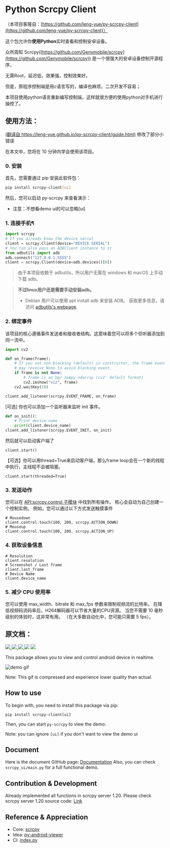 # Python Scrcpy Client

（本项目客隆自：[https://github.com/leng-yue/py-scrcpy-client](https://github.com/leng-yue/py-scrcpy-client)）

这个包允许你**使用Python**实时查看和控制安卓设备。

众所周知 Scrcpy([https://github.com/Genymobile/scrcpy](https://github.com/Genymobile/scrcpy)) 是一个很强大的安卓设备控制开源程序，

无需Root，延迟低，效果强，控制效果好。

但是，原程序控制端是用c语言写的，编译也麻烦，二次开发不容易；

本项目使用python语言重新编写控制端，这样就很方便的使用python对手机进行操控了。

## 使用方法：

[(翻译自 https://leng-yue.github.io/py-scrcpy-client/guide.html)](https://leng-yue.github.io/py-scrcpy-client/guide.html) 修改了部分小错误

在本文中，您将在 10 分钟内学会使用该项目。

### 0. 安装

首先，您需要通过 pip 安装此软件包：

```bash
pip install scrcpy-client[ui]
```

然后，您可以启动 py-scrcpy 来查看演示：

* 注意：不想看demo ui的可以忽略[ui]

### 1. 连接手机¶


```python
import scrcpy
# If you already know the device serial
client = scrcpy.Client(device="DEVICE SERIAL")
# You can also pass an ADBClient instance to it
from adbutils import adb
adb.connect("127.0.0.1:5555")
client = scrcpy.Client(device=adb.devices()[0])
```

> 由于本项目依赖于 adbutils，所以用户无需在 windows 和 macOS 上手动下载 adb。

> **不过linux用户还是需要手动安装adb。**
> * Debian 用户可以使用 apt install adb 来安装 ADB。
> 获取更多信息，请访问 [adbutils&#39;s webpage](https://github.com/openatx/adbutils).

### 2. 绑定事件

该项目的核心遵循事件发送者和接收者结构。这意味着您可以将多个侦听器添加到同一流中。

```python
import cv2

def on_frame(frame):
    # If you set non-blocking (default) in constructor, the frame event receiver 
    # may receive None to avoid blocking event.
    if frame is not None:
        # frame is an bgr numpy ndarray (cv2' default format)
        cv2.imshow("viz", frame)
    cv2.waitKey(10)

client.add_listener(scrcpy.EVENT_FRAME, on_frame)
```

[可选] 你也可以添加一个监听器来监听 init 事件。

```python
def on_init():
    # Print device name
    print(client.device_name)
client.add_listener(scrcpy.EVENT_INIT, on_init)
```

然后就可以启动客户端了

```
client.start()
```

【可选】你可以用thread=True来启动客户端，那么frame loop会在一个新的线程中执行，主线程不会被阻塞。

```
client.start(threaded=True)
```

### 3. 发送动作

您可以在 [API:scrcpy.control 子模块](https://leng-yue.github.io/py-scrcpy-client/scrcpy.html#module-scrcpy.control) 中找到所有操作。
核心会自动为自己创建一个控制实例。
例如，您可以通过以下方式发送触摸事件

```
# Mousedown
client.control.touch(100, 200, scrcpy.ACTION_DOWN)
# Mouseup
client.control.touch(100, 200, scrcpy.ACTION_UP)
```

### 4. 获取设备信息

```
# Resolution
client.resolution
# Screenshot / Last frame
client.last_frame
# Device Name
client.device_name
```

### 5. 减少 CPU 使用率

您可以使用 max_width、bitrate 和 max_fps 参数来限制视频流的比特率。
在降低视频码流码率后，H264解码器可以节省大量的CPU资源。
当您不需要 10 毫秒级别的体验时，这非常有用。 （在大多数自动化中，您可能只需要 5 fps）。

## 原文档：

<p>
    <a href="https://pypi.org/project/scrcpy-client/" target="_blank">
        <img src="https://img.shields.io/pypi/v/scrcpy-client" />
    </a>
    <a href="https://github.com/leng-yue/py-scrcpy-client/actions/workflows/ci.yml" target="_blank">
        <img src="https://img.shields.io/github/workflow/status/leng-yue/py-scrcpy-client/CI" />
    </a>
    <a href="https://app.codecov.io/gh/leng-yue/py-scrcpy-client" target="_blank">
        <img src="https://img.shields.io/codecov/c/github/leng-yue/py-scrcpy-client" />
    </a>
    <img src="https://img.shields.io/github/license/leng-yue/py-scrcpy-client" />
    <a href="https://github.com/Genymobile/scrcpy/tree/v1.20" target="_blank">
        <img src="https://img.shields.io/badge/scrcpy-v1.20-violet" />
    </a>
</p>

This package allows you to view and control android device in realtime.

![demo gif](https://raw.githubusercontent.com/leng-yue/py-scrcpy-client/main/demo.gif)

Note: This gif is compressed and experience lower quality than actual.

## How to use

To begin with, you need to install this package via pip:

```shell
pip install scrcpy-client[ui]
```

Then, you can start `py-scrcpy` to view the demo:

Note: you can ignore `[ui]` if you don't want to view the demo ui

## Document

Here is the document GitHub page: [Documentation](https://leng-yue.github.io/py-scrcpy-client/)
Also, you can check `scrcpy_ui/main.py` for a full functional demo.

## Contribution & Development

Already implemented all functions in scrcpy server 1.20.
Please check scrcpy server 1.20 source code: [Link](https://github.com/Genymobile/scrcpy/tree/v1.20/server)

## Reference & Appreciation

- Core: [scrcpy](https://github.com/Genymobile/scrcpy)
- Idea: [py-android-viewer](https://github.com/razumeiko/py-android-viewer)
- CI: [index.py](https://github.com/index-py/index.py)
